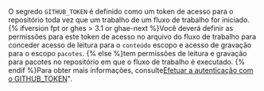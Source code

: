 O segredo `GITHUB_TOKEN` é definido como um token de acesso para o repositório toda vez que um trabalho de um fluxo de trabalho for iniciado. {% ifversion fpt or ghes > 3.1 or ghae-next %}Você deverá definir as permissões para este token de acesso no arquivo do fluxo de trabalho para conceder acesso de leitura para o `conteúdo` escopo e acesso de gravação para o escopo `pacotes`. {% else %}tem permissões de leitura e gravação para pacotes no repositório em que o fluxo de trabalho é executado. {% endif %}Para obter mais informações, consulte[Efetuar a autenticação com o GITHUB_TOKEN](/actions/configuring-and-managing-workflows/authenticating-with-the-github_token)".
